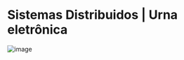 ﻿# Sistemas Distribuidos | Urna eletrônica
![image](https://user-images.githubusercontent.com/35160032/208785478-94c1caab-0016-4e95-9cb5-3352c32e59ec.png)

